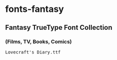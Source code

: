 <h1>fonts-fantasy</h1>
<h2>Fantasy TrueType Font Collection</h2>
<h3>(Films, TV, Books, Comics)</h3>

<pre>
Lovecraft's Diary.ttf
<pre>

